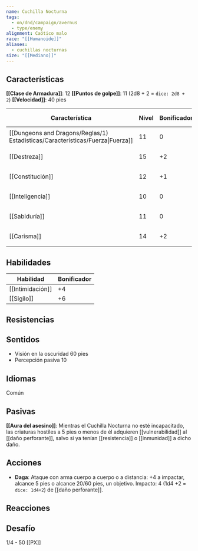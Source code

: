 ```yaml
---
name: Cuchilla Nocturna
tags:
  - on/dnd/campaign/avernus
  - type/enemy
alignment: Caótico malo
race: "[[Humanoide]]"
aliases:
  - cuchillas nocturnas
size: "[[Mediano]]"
---
```

## Características

**[[Clase de Armadura]]**: 12
**[[Puntos de golpe]]**: 11 (2d8 + 2 = `dice: 2d8 + 2`)
**[[Velocidad]]**: 40 pies

| Característica                                                                 | Nivel | Bonificador | Lanzar dado      |
| ------------------------------------------------------------------------------ | ----- | ----------- | ---------------- |
| [[Dungeons and Dragons/Reglas/1) Estadisticas/Características/Fuerza\|Fuerza]] | 11    | 0           | `dice: 1d20 + 0` |
| [[Destreza]]                                                                   | 15    | +2          | `dice: 1d20 + 2` |
| [[Constitución]]                                                               | 12    | +1          | `dice: 1d20 + 1` |
| [[Inteligencia]]                                                               | 10    | 0           | `dice: 1d20 + 0` |
| [[Sabiduría]]                                                                  | 11    | 0           | `dice: 1d20 + 0` |
| [[Carisma]]                                                                    | 14    | +2          | `dice: 1d20 + 2` |

## Habilidades

| Habilidad        | Bonificador |
| ---------------- | ----------- |
| [[Intimidación]] | +4          |
| [[Sigilo]]                 | +6            |
## Resistencias

## Sentidos
- Visión en la oscuridad 60 pies
- Percepción pasiva 10

## Idiomas

Común
## Pasivas

**[[Aura del asesino]]**: Mientras el Cuchilla Nocturna no esté incapacitado, las criaturas hostiles a 5 pies o menos de él adquieren [[vulnerabilidad]] al [[daño perforante]], salvo si ya tenían [[resistencia]] o [[inmunidad]] a dicho daño.
## Acciones

- **Daga**: Ataque con arma cuerpo a cuerpo o a distancia: +4 a impactar, alcance 5 pies o alcance 20/60 pies, un objetivo. Impacto: 4 (1d4 +2 = `dice: 1d4+2`) de [[daño perforante]].

## Reacciones

## Desafío

1/4 - 50 [[PX]]

